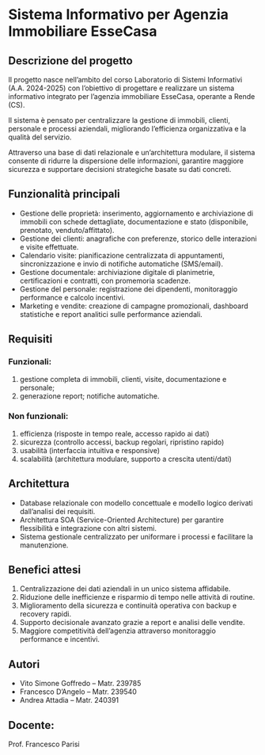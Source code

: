 # Sistema Informativo per Agenzia Immobiliare EsseCasa

## Descrizione del progetto

Il progetto nasce nell’ambito del corso Laboratorio di Sistemi Informativi (A.A. 2024-2025) con l’obiettivo di progettare e realizzare un sistema informativo integrato per l’agenzia immobiliare EsseCasa, operante a Rende (CS).

Il sistema è pensato per centralizzare la gestione di immobili, clienti, personale e processi aziendali, migliorando l’efficienza organizzativa e la qualità del servizio.

Attraverso una base di dati relazionale e un’architettura modulare, il sistema consente di ridurre la dispersione delle informazioni, garantire maggiore sicurezza e supportare decisioni strategiche basate su dati concreti.

## Funzionalità principali

- Gestione delle proprietà: inserimento, aggiornamento e archiviazione di immobili con schede dettagliate, documentazione e stato (disponibile, prenotato, venduto/affittato).
- Gestione dei clienti: anagrafiche con preferenze, storico delle interazioni e visite effettuate.
- Calendario visite: pianificazione centralizzata di appuntamenti, sincronizzazione e invio di notifiche automatiche (SMS/email).
- Gestione documentale: archiviazione digitale di planimetrie, certificazioni e contratti, con promemoria scadenze.
- Gestione del personale: registrazione dei dipendenti, monitoraggio performance e calcolo incentivi.
- Marketing e vendite: creazione di campagne promozionali, dashboard statistiche e report analitici sulle performance aziendali.

## Requisiti
### Funzionali: 
1. gestione completa di immobili, clienti, visite, documentazione e personale;
2. generazione report; notifiche automatiche.

### Non funzionali:
1. efficienza (risposte in tempo reale, accesso rapido ai dati)
2. sicurezza (controllo accessi, backup regolari, ripristino rapido)
3. usabilità (interfaccia intuitiva e responsive)
4. scalabilità (architettura modulare, supporto a crescita utenti/dati)

## Architettura
- Database relazionale con modello concettuale e modello logico derivati dall’analisi dei requisiti.
- Architettura SOA (Service-Oriented Architecture) per garantire flessibilità e integrazione con altri sistemi.
- Sistema gestionale centralizzato per uniformare i processi e facilitare la manutenzione.

## Benefici attesi
1. Centralizzazione dei dati aziendali in un unico sistema affidabile.
2. Riduzione delle inefficienze e risparmio di tempo nelle attività di routine.
3. Miglioramento della sicurezza e continuità operativa con backup e recovery rapidi.
4. Supporto decisionale avanzato grazie a report e analisi delle vendite.
5. Maggiore competitività dell’agenzia attraverso monitoraggio performance e incentivi.

## Autori
- Vito Simone Goffredo – Matr. 239785
- Francesco D’Angelo – Matr. 239540
- Andrea Attadia – Matr. 240391

## Docente: 
Prof. Francesco Parisi
